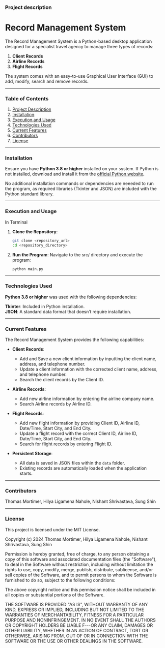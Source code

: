### Project description

# Record Management System

The Record Management System is a Python-based desktop application designed for a specialist travel agency to manage three types of records:
1. **Client Records**
2. **Airline Records**
3. **Flight Records**

The system comes with an easy-to-use Graphical User Interface (GUI) to add, modify, search and remove records.

---
### Table of Contents
1. [Project Description](#project-description)
2. [Installation](#installation)
3. [Execution and Usage](#execution-and-usage)
4. [Technologies Used](#technologies-used)
5. [Current Features](#current-features)
6. [Contributors](#contributors)
7. [License](#license)

---
### Installation

Ensure you have **Python 3.8 or higher** installed on your system. If Python is not installed, download and install it from the [official Python website](https://www.python.org/).

No additional installation commands or dependencies are neeeded to run the program, as required libraries (Tkinter and JSON) are included with the Python standard library.

---
### Execution and Usage

In Terminal

1. **Clone the Repository**:  
   ```bash
   git clone <repository_url>
   cd <repository_directory>

2. **Run the Program**: Navigate to the src/ directory and execute the program:
    ```bash
    python main.py

---
### Technologies Used

**Python 3.8 or higher** was used with the following dependencies:

**Tkinter**: Included in Python installation.  
**JSON**: A standard data format that doesn’t require installation.

---
### Current Features
The Record Management System provides the following capabilities:

- **Client Records**:
  - Add and Save a new client information by inputting the client name, address, and telephone number.
  - Update a client information with the corrected client name, address, and telephone number. 
  - Search the client records by the Client ID.

- **Airline Records**:
  - Add new airline information by entering the airline company name.
  - Search Airline records by Airline ID.

- **Flight Records**:
  - Add new flight information by providing Client ID, Airline ID, Date/Time, Start City, and End City.
  - Update a flight record with the correct Client ID, Airline ID, Date/Time, Start City, and End City.
  - Search for flight records by entering Flight ID.

- **Persistent Storage**:
  - All data is saved in JSON files within the `data` folder.
  - Existing records are automatically loaded when the application starts.

---
### Contributors

Thomas Mortimer, Hilya Ligamena Nahole, Nishant Shrivastava, Sung Shin

---
### License
This project is licensed under the MIT License.

Copyright (c) 2024 Thomas Mortimer, Hilya Ligamena Nahole, Nishant Shrivastava, Sung Shin

Permission is hereby granted, free of charge, to any person obtaining a copy of this software and associated documentation files (the "Software"), to deal in the Software without restriction, including without limitation the rights to use, copy, modify, merge, publish, distribute, sublicense, and/or sell copies of the Software, and to permit persons to whom the Software is furnished to do so, subject to the following conditions:

The above copyright notice and this permission notice shall be included in all copies or substantial portions of the Software.

THE SOFTWARE IS PROVIDED "AS IS", WITHOUT WARRANTY OF ANY KIND, EXPRESS OR IMPLIED, INCLUDING BUT NOT LIMITED TO THE WARRANTIES OF MERCHANTABILITY, FITNESS FOR A PARTICULAR PURPOSE AND NONINFRINGEMENT. IN NO EVENT SHALL THE AUTHORS OR COPYRIGHT HOLDERS BE LIABLE F---OR ANY CLAIM, DAMAGES OR OTHER LIABILITY, WHETHER IN AN ACTION OF CONTRACT, TORT OR OTHERWISE, ARISING FROM, OUT OF OR IN CONNECTION WITH THE SOFTWARE OR THE USE OR OTHER DEALINGS IN THE SOFTWARE.